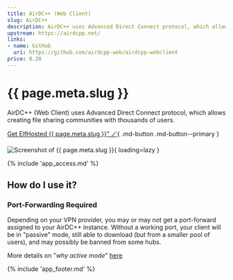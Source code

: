 ```yaml
---
title: AirDC++ (Web Client)
slug: AirDC++
description: AirDC++ uses Advanced Direct Connect protocol, which allows creating file sharing communities with thousands of users. The application itself is highly optimized even for extreme use cases - a single client can be used to share more than 10 million files or over a petabyte (1000 terabytes) of data.
upstream: https://airdcpp.net/
links:
- name: GitHub
  uri: https://github.com/airdcpp-web/airdcpp-webclient
price: 0.20
---
```


# {{ page.meta.slug }}

AirDC++ (Web Client) uses Advanced Direct Connect protocol, which allows creating file sharing communities with thousands of users.

[Get ElfHosted {{ page.meta.slug }}" :magic_wand:](https://store.elfhosted.com/product/airdcpp/){ .md-button .md-button--primary }

![Screenshot of {{ page.meta.slug }}](/images/screenshots/airdc++.png){ loading=lazy }

{% include 'app_access.md' %}

## How do I use it?

### Port-Forwarding Required

Depending on your VPN provider, you may or may not get a port-forward assigned to your AirDC++ instance. Without a working port, your client will be in "passive" mode, still able to download (but from a smaller pool of users), and may possibly be banned from some hubs.

More details on "*why active mode*" [here](https://dcplusplus.sourceforge.io/webhelp/faq_whyactive.html)

{% include 'app_footer.md' %}